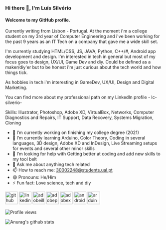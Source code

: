 ### Hi there 👋, I'm Luís Silvério
#### Welcome to my GitHub profile.

Currently writing from Lisbon - Portugal. At the moment i'm a college student on my 3rd year of Computer Engineering and i've been working for the past 9 years as an IT Tech on a company that gave me a wide skill set. 

I'm currently studying HTML/CSS, JS, JAVA, Python, C++/#, Android app development and design. I'm interested in tech in general but most of my focus goes to design, UX/UI, Game Dev and diy. Could be defined as a maker/diy'er but to be honest i'm just curious about the tech world and how things tick.

As hobbies in tech i'm interesting in GameDev, UX/UI, Design and Digital Marketing.

You can find more about my professional path on my LinkedIn profile - lc-silverio- 

Skills: Illustrator, Photoshop, Adobe XD, VirtualBox, Networks, Computer Diagnostics and Repairs, IT Support, Data Recovery, Systems Migration, Cloning

- 🔭 I’m currently working on finishing my college degree (2021)
- 🌱 I’m currently learning Arduino, Color Theory, Coding in several languages, 3D design, Adobe XD and InDesign, Live Streaming setups for events and several other minor skills
- 🤔 I’m looking for help with Getting better at coding and add new skills to my tool belt 
- 💬 Ask me about anything tech related 
- 📫 How to reach me: 30002248@students.ual.pt 
- 😄 Pronouns: He/Him 
- ⚡ Fun fact: Love science, tech and diy


[<img src='https://cdn.jsdelivr.net/npm/simple-icons@3.0.1/icons/github.svg' alt='github' height='40'>](https://github.com/lc-silverio)  [<img src='https://cdn.jsdelivr.net/npm/simple-icons@3.0.1/icons/linkedin.svg' alt='linkedin' height='40'>](https://www.linkedin.com/in/silverioluis/)  [<img src='https://cdn.jsdelivr.net/npm/simple-icons@3.0.1/icons/adobeillustrator.svg' alt='adobeillustrator' height='40'>](#)  [<img src='https://cdn.jsdelivr.net/npm/simple-icons@3.0.1/icons/adobephotoshop.svg' alt='adobephotoshop' height='40'>](#)  [<img src='https://cdn.jsdelivr.net/npm/simple-icons@3.0.1/icons/adobexd.svg' alt='adobexd' height='40'>](#)  [<img src='https://cdn.jsdelivr.net/npm/simple-icons@3.0.1/icons/android.svg' alt='android' height='40'>](#)  [<img src='https://cdn.jsdelivr.net/npm/simple-icons@3.0.1/icons/arduino.svg' alt='arduino' height='40'>](#)  

![Profile views](https://gpvc.arturio.dev/lc-silverio)  

![Anurag's github stats](https://github-readme-stats.vercel.app/api?username=lc-silverio&show_icons=true&theme=tokyonight)
